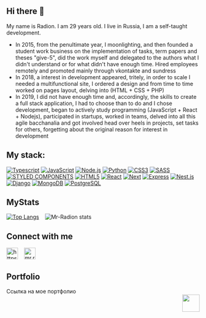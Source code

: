 <a id="anchor"></a>

## Hi there 👋

My name is Radion. I am 29 years old. I live in Russia, I am a self-taught development.
- In 2015, from the penultimate year, I moonlighting, and then founded a  student work business on the implementation of tasks, term papers and theses "give-5", did the work myself and delegated to the authors what I didn't understand or for what didn't have enough time. Hired employees remotely and promoted mainly through vkontakte and sundress
- In 2018, a interest in development appeared, tritely, in order to scale I needed a multifunctional site, I ordered a design and from time to time worked on pages layout, delving into (HTML + CSS + PHP)
- In 2019, I did not have enough time and, accordingly, the skills to create a full stack application, I had to choose than to do and I chose development, began to actively study programming (JavaScript + React + Nodejs), participated in startups, worked in teams, delved into all this agile bacchanalia and got involved head over heels in projects, set tasks for others, forgetting about the original reason for interest in development


## My stack:

[![Typescript](https://img.shields.io/badge/TypeScript-000000?style=for-the-badge&logo=TypeScript&logoColor=white)](https://www.typescriptlang.org) [![JavaScript](https://img.shields.io/badge/JavaScript-000000?style=for-the-badge&logo=JavaScript&logoColor=white)](https://www.javascript.com) [![Node.js](https://img.shields.io/badge/Node.js-000000?style=for-the-badge&logo=Node.js&logoColor=white)](https://nodejs.org/en/) [![Python](https://img.shields.io/badge/Python-000000?style=for-the-badge&logo=Python&logoColor=white)](https://www.python.org/) [![CSS3](https://img.shields.io/badge/CSS3-000000?style=for-the-badge&logo=CSS3&logoColor=white)](http://www.css3.com)
[![SASS](https://img.shields.io/badge/SASS-000000?style=for-the-badge&logo=SASS&logoColor=white)](https://sass-lang.com/) [![STYLED COMPONENTS](https://img.shields.io/badge/STYLED_COMPONENTS-000000?style=for-the-badge&logo=STYLED-COMPONENTS&logoColor=white)](https://styled-components.com/) [![HTML5](https://img.shields.io/badge/HTML5-000000?style=for-the-badge&logo=HTML5&logoColor=white)](https://html.spec.whatwg.org/multipage/) [![React](https://img.shields.io/badge/React.js-000000?style=for-the-badge&logo=React&logoColor=white)](https://reactjs.org) [![Next](https://img.shields.io/badge/Next.js-000000?style=for-the-badge&logo=Next.js&logoColor=white)](https://nextjs.org/)
[![Express](https://img.shields.io/badge/Express.js-000000?style=for-the-badge&logo=Express&logoColor=white)](https://expressjs.com/ru/) [![Nest.js](https://img.shields.io/badge/Nest.js-000000?style=for-the-badge&logo=Nestjs&logoColor=white)](https://nestjs.com/) [![Django](https://img.shields.io/badge/Django-000000?style=for-the-badge&logo=Django&logoColor=white)](https://www.djangoproject.com/) [![MongoDB](https://img.shields.io/badge/MongoDB-000000?style=for-the-badge&logo=MongoDB&logoColor=white)](https://www.mongodb.com) [![PostgreSQL](https://img.shields.io/badge/PostgreSQL-000000?style=for-the-badge&logo=PostgreSQL&logoColor=white)](https://www.postgresql.org/)

## MyStats

[![Top Langs](https://github-readme-stats.vercel.app/api/top-langs/?username=Mr-Radion)](https://github.com/Mr-Radion/github-readme-stats) &nbsp;&nbsp; ![Mr-Radion stats](https://github-readme-stats.vercel.app/api?username=Mr-Radion&show_icons=true&theme=onedark)

## Connect with me

<!-- Discord: -->

[<img src="https://cdn.jsdelivr.net/npm/simple-icons@v3/icons/telegram.svg" alt="https://t.me/Mr_R0dion" style="width: 30px">](https://t.me/Mr_R0dion) &nbsp;&nbsp; [<img src="https://cdn.jsdelivr.net/npm/simple-icons@v3/icons/gmail.svg" alt="mr.radrigis@gmail.com" style="width: 30px">](mr.radrigis@gmail.com)

## Portfolio

[<span style="float: left;">Ссылка на мое портфолио<span>](https://github.com/Mr-Radion?tab=repositories) &nbsp;&nbsp;&nbsp;&nbsp;&nbsp;&nbsp;&nbsp;&nbsp;&nbsp;&nbsp;&nbsp;&nbsp;&nbsp;&nbsp;&nbsp;&nbsp;&nbsp;&nbsp;&nbsp;&nbsp;&nbsp;&nbsp;&nbsp;&nbsp;&nbsp;&nbsp;&nbsp;&nbsp;&nbsp;&nbsp;&nbsp;&nbsp;&nbsp;&nbsp;&nbsp;&nbsp;&nbsp;&nbsp;&nbsp;&nbsp;&nbsp;&nbsp;&nbsp;&nbsp;&nbsp;&nbsp;&nbsp;&nbsp;&nbsp;&nbsp;&nbsp;&nbsp;&nbsp;&nbsp;&nbsp;&nbsp;&nbsp;&nbsp;&nbsp;&nbsp;&nbsp;&nbsp;&nbsp;&nbsp;&nbsp;&nbsp;&nbsp;&nbsp;&nbsp;&nbsp;&nbsp;&nbsp;&nbsp;&nbsp;&nbsp;&nbsp;&nbsp;&nbsp;&nbsp;&nbsp;&nbsp;&nbsp;&nbsp;&nbsp;&nbsp;&nbsp;&nbsp;&nbsp;&nbsp;&nbsp;&nbsp;&nbsp;&nbsp;&nbsp;&nbsp;&nbsp;&nbsp;&nbsp; [<img src="http://s1.iconbird.com/ico/2014/1/598/w128h1281390846468upcircular128.png" style="width: 45px; float: right;">](#anchor)

<!--
**Mr-Radion/Mr-Radion** is a ✨ _special_ ✨ repository because its `README.md` (this file) appears on your GitHub profile.

Here are some ideas to get you started:

- 🔭 I’m currently working on ...
- 🌱 I’m currently learning ...
- 👯 I’m looking to collaborate on ...
- 🤔 I’m looking for help with ...
- 💬 Ask me about ...
- 📫 How to reach me: ...
- 😄 Pronouns: ...
- ⚡ Fun fact: ...

-->

<!--
<a id="anchor"></a>

# Заголовок h1

## Заголовок h2

### Заголовок h3

#### Заголовок h4

##### Заголовок h5

###### Заголовок h6

Маркированные списки, с любым уровнем вложенности
(\* или + или - будет то же самое)

- текст
- текст
  - текст
  * текст
    - текст
    * текст

Нумерованный список

1. Текст
2. Текст
   2.1. Текст
   2.2. Текст

#### Горизонтальная линия это 3 минуса/нижних подчеркивания/звездочки на новой строке

---

---

---

**Жирный текст**

_Курсивный текст_

**_Жирный и курсивный текст_**

    ___Жирный и курсивный текст если применить табуляцию___

```
Отдельное выделение серым фоном
текста апострофами
```

> Для цитат
>
> > Вложенная цитата
> >
> > > Цитата 3

[ссылка на мое портфолио](https://github.com/Mr-Radion?tab=repositories)

Сноски, как в книге

Сноска первая[^1] и вторая [^2]

[^1]: Текст сноски 1
[^2]: Текст сноски 2

Картинки вставляются почти как ссылки, но с восклицат знаком в начале и ссылкой на картинку

![ссылка на мой канал](https://github-readme-stats.vercel.app/api/top-langs/?username=Mr-Radion)

Изображение вставляем вместо текста ссылки, становится кликабельной

[![ссылка на мой канал](https://github-readme-stats.vercel.app/api/top-langs/?username=Mr-Radion)](https://github-readme-stats.vercel.app/api/top-langs/?username=Mr-Radion)

### Для создания таблицы

| цвет    | количество | размер |
| :------ | :--------: | ------ |
| красный |     1      | 256    |
| синий   |     2      | 22     |
| зеленый |     5      | 6489   |

Экранирование символа h1

\# Не заголовок

Вложенный текст описание

Термин 1
: описание

Термин 2
: описание

Также можно применять любые html теги

<hr>
<div>
    <a id="anchor"></a>
    <select>
        <option>1</option>
        <option>2</option>
        <option>3</option>
        <option>4</option>
        <option>5</option>
    </select>
</div>
<hr>

Мы вверху с a тегом добавили ссылку и обратились к нему через id
[Вверх](#anchor)
[![ссылка вверх](http://s1.iconbird.com/ico/2014/1/598/w128h1281390846468upcircular128.png)](#anchor)

Источник информации
[#15 Уроки Git+GitHub - Создание файла README.md синтаксис Markdown](https://www.youtube.com/watch?v=syrGPPekLHQ)
[GitHub profile README. Прокачай свой GitHub профиль!](https://www.youtube.com/watch?v=O8knJcn5b-w&t=270s
-->
